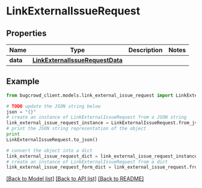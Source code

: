 # LinkExternalIssueRequest


## Properties

Name | Type | Description | Notes
------------ | ------------- | ------------- | -------------
**data** | [**LinkExternalIssueRequestData**](LinkExternalIssueRequestData.md) |  | 

## Example

```python
from bugcrowd_client.models.link_external_issue_request import LinkExternalIssueRequest

# TODO update the JSON string below
json = "{}"
# create an instance of LinkExternalIssueRequest from a JSON string
link_external_issue_request_instance = LinkExternalIssueRequest.from_json(json)
# print the JSON string representation of the object
print
LinkExternalIssueRequest.to_json()

# convert the object into a dict
link_external_issue_request_dict = link_external_issue_request_instance.to_dict()
# create an instance of LinkExternalIssueRequest from a dict
link_external_issue_request_form_dict = link_external_issue_request.from_dict(link_external_issue_request_dict)
```
[[Back to Model list]](../README.md#documentation-for-models) [[Back to API list]](../README.md#documentation-for-api-endpoints) [[Back to README]](../README.md)


